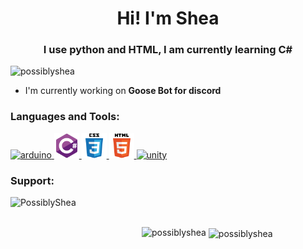 <h1 align="center">Hi! I'm Shea</h1>
<h3 align="center">I use python and HTML, I am currently learning C#</h3>

<p align="left"> <img src="https://komarev.com/ghpvc/?username=possiblyshea&label=Profile%20views&color=0e75b6&style=flat" alt="possiblyshea" /> </p>

- I'm currently working on **Goose Bot for discord**


<h3 align="left">Languages and Tools:</h3>
<p align="left"> <a href="https://www.arduino.cc/" target="_blank"> <img src="https://cdn.worldvectorlogo.com/logos/arduino-1.svg" alt="arduino" width="40" height="40"/> </a> <a href="https://www.w3schools.com/cs/" target="_blank"> <img src="https://raw.githubusercontent.com/devicons/devicon/master/icons/csharp/csharp-original.svg" alt="csharp" width="40" height="40"/> </a> <a href="https://www.w3schools.com/css/" target="_blank"> <img src="https://raw.githubusercontent.com/devicons/devicon/master/icons/css3/css3-original-wordmark.svg" alt="css3" width="40" height="40"/> </a> <a href="https://www.w3.org/html/" target="_blank"> <img src="https://raw.githubusercontent.com/devicons/devicon/master/icons/html5/html5-original-wordmark.svg" alt="html5" width="40" height="40"/> </a> <a href="https://unity.com/" target="_blank"> <img src="https://www.vectorlogo.zone/logos/unity3d/unity3d-icon.svg" alt="unity" width="40" height="40"/> </a> </p>

<h3 align="left">Support:</h3>
<p><a href="https://www.buymeacoffee.com/PossiblyShea"> <img align="left" src="https://cdn.buymeacoffee.com/buttons/v2/default-yellow.png" height="50" width="210" alt="PossiblyShea" /></a></p><br><br>

<p><img align="left" src="https://github-readme-stats.vercel.app/api/top-langs?username=possiblyshea&show_icons=true&locale=en&layout=compact" alt="possiblyshea" /></p>

<p>&nbsp;<img align="center" src="https://github-readme-stats.vercel.app/api?username=possiblyshea&show_icons=true&locale=en" alt="possiblyshea" /></p>

